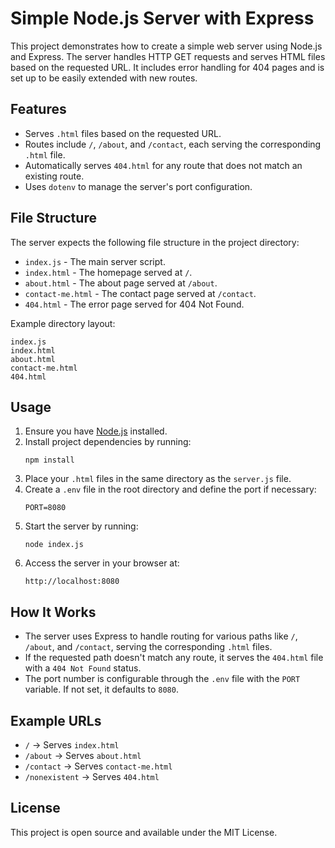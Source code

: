 # Simple Node.js Server with Express

This project demonstrates how to create a simple web server using Node.js and Express. The server handles HTTP GET requests and serves HTML files based on the requested URL. It includes error handling for 404 pages and is set up to be easily extended with new routes.

## Features

- Serves `.html` files based on the requested URL.
- Routes include `/`, `/about`, and `/contact`, each serving the corresponding `.html` file.
- Automatically serves `404.html` for any route that does not match an existing route.
- Uses `dotenv` to manage the server's port configuration.

## File Structure

The server expects the following file structure in the project directory:

- `index.js` - The main server script.
- `index.html` - The homepage served at `/`.
- `about.html` - The about page served at `/about`.
- `contact-me.html` - The contact page served at `/contact`.
- `404.html` - The error page served for 404 Not Found.

Example directory layout:

```
index.js
index.html
about.html
contact-me.html
404.html
```

## Usage

1. Ensure you have [Node.js](https://nodejs.org/) installed.
2. Install project dependencies by running:
   ```
   npm install
   ```
3. Place your `.html` files in the same directory as the `server.js` file.
4. Create a `.env` file in the root directory and define the port if necessary:
   ```
   PORT=8080
   ```
5. Start the server by running:
   ```
   node index.js
   ```
6. Access the server in your browser at:
   ```
   http://localhost:8080
   ```

## How It Works

- The server uses Express to handle routing for various paths like `/`, `/about`, and `/contact`, serving the corresponding `.html` files.
- If the requested path doesn't match any route, it serves the `404.html` file with a `404 Not Found` status.
- The port number is configurable through the `.env` file with the `PORT` variable. If not set, it defaults to `8080`.

## Example URLs

- `/` → Serves `index.html`
- `/about` → Serves `about.html`
- `/contact` → Serves `contact-me.html`
- `/nonexistent` → Serves `404.html`

## License

This project is open source and available under the MIT License.
